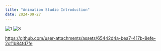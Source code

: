 ```yaml
---
title: "Animation Studio Introduction"
date: 2024-09-27
---
```



![1](https://github.com/user-attachments/assets/91f7bee6-1761-4866-8c43-6cc1cd3c74ab)
![3](https://github.com/user-attachments/assets/ab455182-76bd-4711-b6c8-163049e98a62)






https://github.com/user-attachments/assets/65442d4a-bea7-417b-8efe-2cf1b84fd7fe


